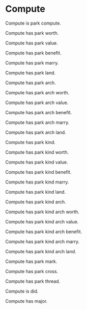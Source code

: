 # Compute

Compute is park compute.

Compute has park worth.

Compute has park value.

Compute has park benefit.

Compute has park marry.

Compute has park land.

Compute has park arch.

Compute has park arch worth.

Compute has park arch value.

Compute has park arch benefit.

Compute has park arch marry.

Compute has park arch land.

Compute has park kind.

Compute has park kind worth.

Compute has park kind value.

Compute has park kind benefit.

Compute has park kind marry.

Compute has park kind land.

Compute has park kind arch.

Compute has park kind arch worth.

Compute has park kind arch value.

Compute has park kind arch benefit.

Compute has park kind arch marry.

Compute has park kind arch land.

Compute has park mark.

Compute has park cross.

Compute has park thread.

Compute is did.

Compute has major.